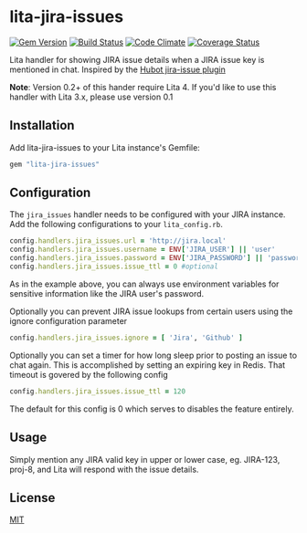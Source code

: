 # lita-jira-issues

[![Gem Version](http://img.shields.io/gem/v/lita-jira-issues.svg)](https://rubygems.org/gems/lita-jira-issues)
[![Build Status](http://img.shields.io/travis/amaltson/lita-jira-issues.svg)](https://travis-ci.org/amaltson/lita-jira-issues)
[![Code Climate](http://img.shields.io/codeclimate/github/amaltson/lita-jira-issues.svg)](https://codeclimate.com/github/amaltson/lita-jira-issues)
[![Coverage Status](http://img.shields.io/coveralls/amaltson/lita-jira-issues.svg)](https://coveralls.io/r/amaltson/lita-jira-issues)

Lita handler for showing JIRA issue details when a JIRA issue key is mentioned in
chat. Inspired by the [Hubot jira-issue
plugin](https://github.com/github/hubot-scripts/blob/master/src/scripts/jira-issues.coffee)

**Note**: Version 0.2+ of this hander require Lita 4. If you'd like to use this
handler with Lita 3.x, please use version 0.1

## Installation

Add lita-jira-issues to your Lita instance's Gemfile:

``` ruby
gem "lita-jira-issues"
```


## Configuration

The `jira_issues` handler needs to be configured with your JIRA instance. Add
the following configurations to your `lita_config.rb`.

```ruby
config.handlers.jira_issues.url = 'http://jira.local'
config.handlers.jira_issues.username = ENV['JIRA_USER'] || 'user'
config.handlers.jira_issues.password = ENV['JIRA_PASSWORD'] || 'password'
config.handlers.jira_issues.issue_ttl = 0 #optional
```

As in the example above, you can always use environment variables for sensitive
information like the JIRA user's password.

Optionally you can prevent JIRA issue lookups from certain users using the ignore
configuration parameter

```ruby
config.handlers.jira_issues.ignore = [ 'Jira', 'Github' ]
```

Optionally you can set a timer for how long sleep prior to posting an issue to chat again.  This is accomplished by setting an expiring key in Redis. That timeout is govered by the following config

```ruby
config.handlers.jira_issues.issue_ttl = 120
```

The default for this config is 0 which serves to disables the feature entirely.

## Usage

Simply mention any JIRA valid key in upper or lower case, eg. JIRA-123, proj-8,
and Lita will respond with the issue details.

## License

[MIT](http://opensource.org/licenses/MIT)
